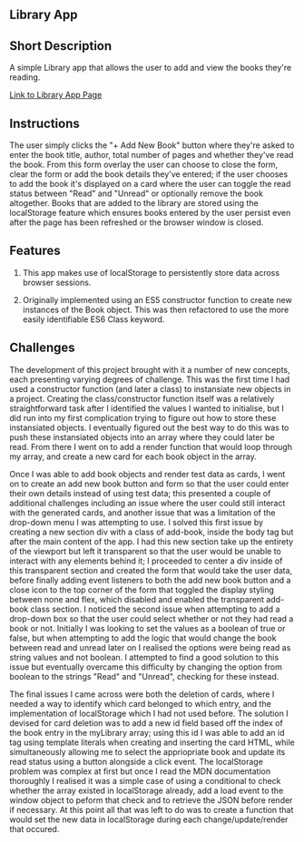 ## Library App

## Short Description

A simple Library app that allows the user to add and view the books they're reading.

[Link to Library App Page](https://apwaite.github.io/library/)

## Instructions

The user simply clicks the "+ Add New Book" button where they're asked to enter the book title, author, total number of pages and whether they've read the book. From this form overlay the user can choose to close the form, clear the form or add the book details they've entered; if the user chooses to add the book it's displayed on a card where the user can toggle the read status between "Read" and "Unread" or optionally remove the book altogether. Books that are added to the library are stored using the localStorage feature which ensures books entered by the user persist even after the page has been refreshed or the browser window is closed.

## Features

1. This app makes use of localStorage to persistently store data across browser sessions.

2. Originally implemented using an ES5 constructor function to create new instances of the Book object. This was then refactored to use the more easily identifiable ES6 Class keyword.

## Challenges

The development of this project brought with it a number of new concepts, each presenting varying degrees of challenge. This was the first time I had used a constructor function (and later a class) to instansiate new objects in a project. Creating the class/constructor function itself was a relatively straightforward task after I identified the values I wanted to initialise, but I did run into my first complication trying to figure out how to store these instansiated objects. I eventually figured out the best way to do this was to push these instansiated objects into an array where they could later be read. From there I went on to add a render function that would loop through my array, and create a new card for each book object in the array.

Once I was able to add book objects and render test data as cards, I went on to create an add new book button and form so that the user could enter their own details instead of using test data; this presented a couple of additional challenges including an issue where the user could still interact with the generated cards, and another issue that was a limitation of the drop-down menu I was attempting to use. I solved this first issue by creating a new section div with a class of add-book, inside the body tag but after the main content of the app. I had this new section take up the entirety of the viewport but left it transparent so that the user would be unable to interact with any elements behind it; I proceeded to center a div inside of this transparent section and created the form that would take the user data, before finally adding event listeners to both the add new book button and a close icon to the top corner of the form that toggled the display styling between none and flex, which disabled and enabled the transparent add-book class section. I noticed the second issue when attempting to add a drop-down box so that the user could select whether or not they had read a book or not. Initially I was looking to set the values as a boolean of true or false, but when attempting to add the logic that would change the book between read and unread later on I realised the options were being read as string values and not boolean. I attempted to find a good solution to this issue but eventually overcame this difficulty by changing the option from boolean to the strings "Read" and "Unread", checking for these instead.

The final issues I came across were both the deletion of cards, where I needed a way to identify which card belonged to which entry, and the implementation of localStorage which I had not used before. The solution I devised for card deletion was to add a new id field based off the index of the book entry in the myLibrary array; using this id I was able to add an id tag using template literals when creating and inserting the card HTML, while simultaneously allowing me to select the appriopriate book and update its read status using a button alongside a click event. The localStorage problem was complex at first but once I read the MDN documentation thoroughly I realised it was a simple case of using a conditional to check whether the array existed in localStorage already, add a load event to the window object to peform that check and to retrieve the JSON before render if necessary. At this point all that was left to do was to create a function that would set the new data in localStorage during each change/update/render that occured.

